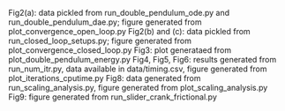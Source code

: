 Fig2(a): data pickled from run_double_pendulum_ode.py and run_double_pendulum_dae.py; figure generated from plot_convergence_open_loop.py
Fig2(b) and (c): data pickled from run_closed_loop_setups.py; figure generated from plot_convergence_closed_loop.py
Fig3: plot generataed from plot_double_pendulum_energy.py
Fig4, Fig5, Fig6: results generated from run_num_itr.py, data available in data/timing.csv, figure generated from plot_iterations_cputime.py
Fig8: data generated from run_scaling_analysis.py, figure generated from plot_scaling_analysis.py
Fig9: figure generated from run_slider_crank_frictional.py
